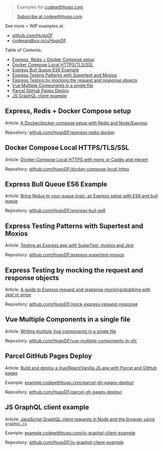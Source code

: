 > Examples for [codewithhugo.com](https://codewithhugo.com)
>
> [Subscribe at codewithhugo.com](https://buttondown.email/hugo)

See more + WIP examples at:
- [github.com/HugoDF](https://github.com/HugoDF)
- [codesandbox.io/u/HugoDF](https://codesandbox.io/u/HugoDF)

Table of Contents:

- [Express, Redis + Docker Compose setup](#express-redis--docker-compose-setup)
- [Docker Compose Local HTTPS/TLS/SSL](#docker-compose-local-httpstlsssl)
- [Express Bull Queue ES6 Example](#express-bull-queue-es6-example)
- [Express Testing Patterns with Supertest and Moxios](#express-testing-patterns-with-supertest-and-moxios)
- [Express Testing by mocking the request and response objects](#express-testing-by-mocking-the-request-and-response-objects)
- [Vue Multiple Components in a single file](#vue-multiple-components-in-a-single-file)
- [Parcel GitHub Pages Deploy](#parcel-github-pages-deploy)
- [JS GraphQL client example](#js-graphql-client-example)

## Express, Redis + Docker Compose setup

Article: [A Docker/docker-compose setup with Redis and Node/Express](https://codewithhugo.com/setting-up-express-and-redis-with-docker-compose/)

Repository: [github.com/HugoDF/express-redis-docker](https://github.com/HugoDF/express-redis-docker)

## Docker Compose Local HTTPS/TLS/SSL

Article: [Docker Compose Local HTTPS with nginx or Caddy and mkcert](https://codewithhugo.com/docker-compose-local-https)

Repository: [github.com/HugoDF/docker-compose-local-https](https://github.com/HugoDF/docker-compose-local-https)

## Express Bull Queue ES6 Example

Article: [Bring Redux to your queue logic: an Express setup with ES6 and bull queue](https://codewithhugo.com/bring-redux-to-your-queue-logic-an-express-setup-with-es6-and-bull-queue/)

Repository: [github.com/HugoDF/express-bull-es6](https://github.com/HugoDF/express-bull-es6)

## Express Testing Patterns with Supertest and Moxios

Article: [Testing an Express app with SuperTest, moxios and Jest](https://codewithhugo.com/testing-an-express-app-with-supertest-moxios-and-jest/)

Repository: [github.com/HugoDF/express-supertest-moxios](https://github.com/HugoDF/express-supertest-moxios)

## Express Testing by mocking the request and response objects

Article: [A guide to Express request and response mocking/stubbing with Jest or sinon](https://codewithhugo.com/express-request-response-mocking/)

Repository: [github.com/HugoDF/mock-express-request-response](https://github.com/HugoDF/mock-express-request-response)

## Vue Multiple Components in a single file

Article: [Writing multiple Vue components in a single file](https://codewithhugo.com/writing-multiple-vue-components-in-a-single-file/)

Repository: [github.com/HugoDF/vue-multiple-components-in-sfc](https://github.com/HugoDF/vue-multiple-components-in-sfc)

## Parcel GitHub Pages Deploy

Article: [Build and deploy a Vue/React/Vanilla JS app with Parcel and GitHub pages](https://codewithhugo.com/build-and-deploy-a-vue/react/vanilla-js-app-with-parcel-and-github-pages/)

Example: [example.codewithhugo.com/parcel-gh-pages-deploy/](/parcel-gh-pages-deploy/)

Repository: [github.com/HugoDF/parcel-gh-pages-deploy/](https://github.com/HugoDF/parcel-gh-pages-deploy/)

## JS GraphQL client example

Article: [JavaScript GraphQL client requests in Node and the browser using `graphql.js`](https://codewithhugo.com/javascript-graphql-client-requests-in-node-and-the-browser-using-graphql.js/)

Example: [example.codewithhugo.com/js-graphql-client-example](/js-graphql-client-example)

Repository: [github.com/HugoDF/js-graphql-client-example](https://github.com/HugoDF/js-graphql-client-example)
